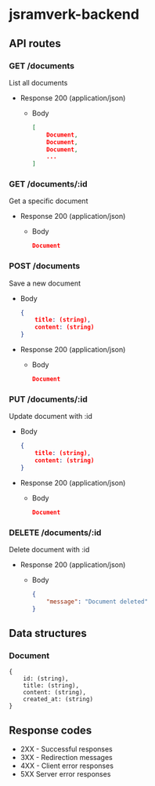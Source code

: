 # jsramverk-backend


## API routes

### GET /documents
List all documents

+ Response 200 (application/json)

    + Body

        ```json
        [
            Document,
            Document,
            Document,
            ...
        ]
        ```

### GET /documents/:id
Get a specific document

+ Response 200 (application/json)

    + Body

        ```json
        Document
        ```


### POST /documents
Save a new document

+ Body

    ```json
    {
        title: (string),
        content: (string)
    }
    ```

+ Response 200 (application/json)

    + Body

        ```json
        Document
        ```

### PUT /documents/:id
Update document with :id

+ Body

    ```json
    {
        title: (string),
        content: (string)
    }
    ```

+ Response 200 (application/json)

    + Body

        ```json
        Document
        ```

### DELETE /documents/:id
Delete document with :id

+ Response 200 (application/json)

    + Body

        ```json
        {
            "message": "Document deleted"
        }
        ```

## Data structures

### Document
    {
        id: (string),
        title: (string),
        content: (string),
        created_at: (string)
    }


## Response codes
- 2XX - Successful responses
- 3XX - Redirection messages
- 4XX - Client error responses
- 5XX Server error responses